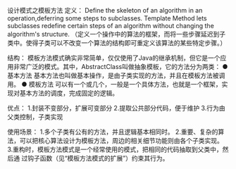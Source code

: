 设计模式之模板方法
定义：
    Define the skeleton of an algorithm in an operation,deferring some steps to subclasses.
    Template Method lets subclasses redefine certain steps of an algorithm without changing the algorithm's structure.
    （定义一个操作中的算法的框架，而将一些步骤延迟到子类中。使得子类可以不改变一个算法的结构即可重定义该算法的某些特定步骤。）
    
结构：
    模板方法模式确实非常简单，仅仅使用了Java的继承机制，但它是一个应用非常广泛的模式。其中，AbstractClass叫做抽象模板，它的方法分为两类：
    ● 基本方法
    基本方法也叫做基本操作，是由子类实现的方法，并且在模板方法被调用。
    ● 模板方法
    可以有一个或几个，一般是一个具体方法，也就是一个框架，实现对基本方法的调度，完成固定的逻辑。
    
优点：
    1.封装不变部分，扩展可变部分
    2.提取公共部分代码，便于维护
    3.行为由父类控制，子类实现
    
使用场景：
    1.多个子类有公有的方法，并且逻辑基本相同时。
    2.重要、复杂的算法，可以把核心算法设计为模板方法，周边的相关细节功能则由各个子类实现。
    3.重构时，模板方法模式是一个经常使用的模式，把相同的代码抽取到父类中，然后通 过钩子函数（见“模板方法模式的扩展”）约束其行为。